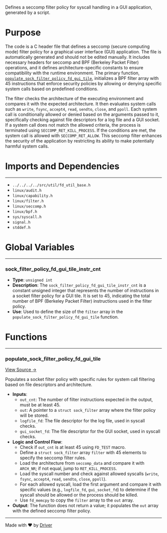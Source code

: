 <!--------------------------------------------------------------------------------->
<!-- IMPORTANT: This file is auto-generated by Driver (https://driver.ai). -------->
<!-- Manual edits may be overwritten on future commits. --------------------------->
<!--------------------------------------------------------------------------------->

Defines a seccomp filter policy for syscall handling in a GUI application, generated by a script.

# Purpose
The code is a C header file that defines a seccomp (secure computing mode) filter policy for a graphical user interface (GUI) application. The file is automatically generated and should not be edited manually. It includes necessary headers for seccomp and BPF (Berkeley Packet Filter) operations, and it defines architecture-specific constants to ensure compatibility with the runtime environment. The primary function, [`populate_sock_filter_policy_fd_gui_tile`](<#populate_sock_filter_policy_fd_gui_tile>), initializes a BPF filter array with 45 instructions that enforce security policies by allowing or denying specific system calls based on predefined conditions.

The filter checks the architecture of the executing environment and compares it with the expected architecture. It then evaluates system calls such as `write`, `fsync`, `accept4`, `read`, `sendto`, `close`, and `ppoll`. Each system call is conditionally allowed or denied based on the arguments passed to it, specifically checking against file descriptors for a log file and a GUI socket. If a system call does not match the allowed criteria, the process is terminated using `SECCOMP_RET_KILL_PROCESS`. If the conditions are met, the system call is allowed with `SECCOMP_RET_ALLOW`. This seccomp filter enhances the security of the application by restricting its ability to make potentially harmful system calls.
# Imports and Dependencies

---
- `../../../../src/util/fd_util_base.h`
- `linux/audit.h`
- `linux/capability.h`
- `linux/filter.h`
- `linux/seccomp.h`
- `linux/bpf.h`
- `sys/syscall.h`
- `signal.h`
- `stddef.h`


# Global Variables

---
### sock\_filter\_policy\_fd\_gui\_tile\_instr\_cnt
- **Type**: ``unsigned int``
- **Description**: The `sock_filter_policy_fd_gui_tile_instr_cnt` is a constant unsigned integer that represents the number of instructions in a socket filter policy for a GUI tile. It is set to 45, indicating the total number of BPF (Berkeley Packet Filter) instructions used in the filter policy.
- **Use**: Used to define the size of the `filter` array in the `populate_sock_filter_policy_fd_gui_tile` function.


# Functions

---
### populate\_sock\_filter\_policy\_fd\_gui\_tile<!-- {{#callable:populate_sock_filter_policy_fd_gui_tile}} -->
[View Source →](<../../../../../../src/disco/gui/generated/fd_gui_tile_seccomp.h#L26>)

Populates a socket filter policy with specific rules for system call filtering based on file descriptors and architecture.
- **Inputs**:
    - `out_cnt`: The number of filter instructions expected in the output, must be at least 45.
    - `out`: A pointer to a `struct sock_filter` array where the filter policy will be stored.
    - `logfile_fd`: The file descriptor for the log file, used in syscall checks.
    - `gui_socket_fd`: The file descriptor for the GUI socket, used in syscall checks.
- **Logic and Control Flow**:
    - Check if `out_cnt` is at least 45 using `FD_TEST` macro.
    - Define a `struct sock_filter` array `filter` with 45 elements to specify the seccomp filter rules.
    - Load the architecture from `seccomp_data` and compare it with `ARCH_NR`; if not equal, jump to `RET_KILL_PROCESS`.
    - Load the syscall number and check against allowed syscalls (`write`, `fsync`, `accept4`, `read`, `sendto`, `close`, `ppoll`).
    - For each allowed syscall, load the first argument and compare it with specific values (e.g., `logfile_fd`, `gui_socket_fd`) to determine if the syscall should be allowed or the process should be killed.
    - Use `fd_memcpy` to copy the `filter` array to the `out` array.
- **Output**: The function does not return a value; it populates the `out` array with the defined seccomp filter policy.



---
Made with ❤️ by [Driver](https://www.driver.ai/)